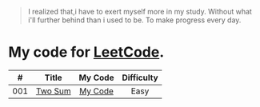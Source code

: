 > I realized that,i have to exert myself more in my study.
Without what i'll further behind than i used to be.
To make progress every day.


# My code for [LeetCode](https://leetcode.com/problemset/algorithms/).

| # | Title | My Code | Difficulty |
|---|:---:|:---:|:---:|
| 001 | [Two Sum](https://leetcode.com/problems/two-sum/) | [My Code](/mycode/01%20Two%20Sum/twosum.js) | Easy |
